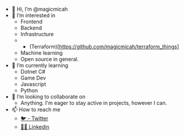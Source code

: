 - 👋 Hi, I’m @magicmicah
- 👀 I’m interested in 
  - Frontend
  - Backend
  - Infrastructure
  - - (Terraform)[https://github.com/magicmicah/terraform_things]
  - Machine learning
  - Open source in general.
- 🌱 I’m currently learning
  - Dotnet C#
  - Game Dev
  - Javascript
  - Python
- 💞️ I’m looking to collaborate on
  - Anything. I'm eager to stay active in projects, however I can. 
- 📫 How to reach me
  - [🐦 - Twitter](https://twitter.com/magicmicah85)
  - [🧑‍💻 Linkedin](https://www.linkedin.com/in/micah-magruder-706b29180/)

<!---
magicmicah/magicmicah is a ✨ special ✨ repository because its `README.md` (this file) appears on your GitHub profile.
You can click the Preview link to take a look at your changes.
--->
